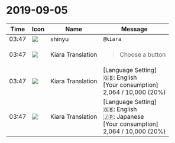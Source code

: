 # 2019-09-05

|Time|Icon|Name|Message|
|---|---|---|---|
|03:47|![](https://avatars.slack-edge.com/2018-04-27/354445776386_e258f5ed5ba887b08668_72.jpg)|shinyu|`@kiara`|
|03:47|![](https://avatars.slack-edge.com/2019-08-21/732685848020_f3f20736795184660348_72.png)|Kiara Translation|<blockquote>Choose a button</blockquote>|
|03:47|![](https://avatars.slack-edge.com/2019-08-21/732685848020_f3f20736795184660348_72.png)|Kiara Translation|[Language Setting] <br>🇬🇧: English<br> [Your consumption] <br>2,064 / 10,000 (20%)|
|03:47|![](https://avatars.slack-edge.com/2019-08-21/732685848020_f3f20736795184660348_72.png)|Kiara Translation|[Language Setting] <br>🇬🇧: English<br>🇯🇵: Japanese<br> [Your consumption] <br>2,064 / 10,000 (20%)|
